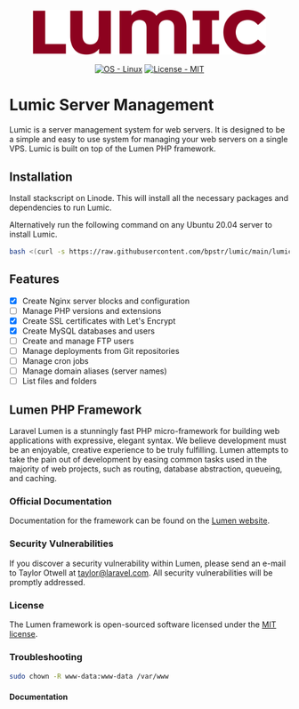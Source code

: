 <p align="center"><a href="https://laravel.com" target="_blank">
    <img src="https://raw.githubusercontent.com/bpstr/lumic/main/public/lumic.svg#gh-light-mode-only" width="420" alt="Lumic Logo">
</a></p>

<p align="center">
<a href="https://www.linux.org/" title="Go to Linux homepage"><img src="https://img.shields.io/badge/OS-Linux-blue?logo=linux&logoColor=white" alt="OS - Linux"></a>
<a href="https://lumic.cc/"><img src="https://img.shields.io/static/v1?label=License&message=MIT&color=2ea44f" alt="License - MIT"></a>
</p>


# Lumic Server Management

Lumic is a server management system for web servers. It is designed to be a simple and easy to use system for managing your web servers on a single VPS. Lumic is built on top of the Lumen PHP framework.

## Installation

Install stackscript on Linode. This will install all the necessary packages and dependencies to run Lumic. 

Alternatively run the following command on any Ubuntu 20.04 server to install Lumic.
```bash
bash <(curl -s https://raw.githubusercontent.com/bpstr/lumic/main/lumic.sh)
```

## Features

- [x] Create Nginx server blocks and configuration
- [ ] Manage PHP versions and extensions
- [x] Create SSL certificates with Let's Encrypt
- [x] Create MySQL databases and users
- [ ] Create and manage FTP users
- [ ] Manage deployments from Git repositories
- [ ] Manage cron jobs
- [ ] Manage domain aliases (server names)
- [ ] List files and folders

## Lumen PHP Framework

Laravel Lumen is a stunningly fast PHP micro-framework for building web applications with expressive, elegant syntax. We believe development must be an enjoyable, creative experience to be truly fulfilling. Lumen attempts to take the pain out of development by easing common tasks used in the majority of web projects, such as routing, database abstraction, queueing, and caching.

### Official Documentation

Documentation for the framework can be found on the [Lumen website](https://lumen.laravel.com/docs).

### Security Vulnerabilities

If you discover a security vulnerability within Lumen, please send an e-mail to Taylor Otwell at taylor@laravel.com. All security vulnerabilities will be promptly addressed.

### License

The Lumen framework is open-sourced software licensed under the [MIT license](https://opensource.org/licenses/MIT).


### Troubleshooting

```bash
sudo chown -R www-data:www-data /var/www
```

#### Documentation

